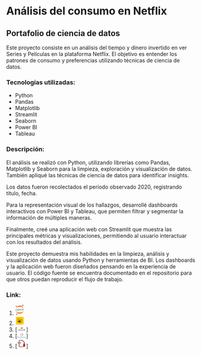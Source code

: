 # Análisis del consumo en Netflix 

## Portafolio de ciencia de datos

Este proyecto consiste en un análisis del tiempo y dinero invertido en ver Series y Películas en la plataforma Netflix. El objetivo es entender los patrones de consumo y preferencias utilizando técnicas de ciencia de datos.

### Tecnologías utilizadas:

- Python
- Pandas 
- Matplotlib
- Streamlit
- Seaborn
- Power BI
- Tableau


### Descripción:

El análisis se realizó con Python, utilizando librerías como Pandas, Matplotlib y Seaborn para la limpieza, exploración y visualización de datos. También apliqué las técnicas de ciencia de datos para identificar insights.

Los datos fueron recolectados  el período observado  2020, registrando título,  fecha. 

Para la representación visual de los hallazgos, desarrollé dashboards interactivos con Power BI y Tableau, que permiten filtrar y segmentar la información de múltiples maneras.

Finalmente, creé una aplicación web con Streamlit que muestra las principales métricas y visualizaciones, permitiendo al usuario interactuar con los resultados del análisis.

Este proyecto demuestra mis habilidades en la limpieza, análisis y visualización de datos usando Python y herramientas de BI. Los dashboards y la aplicación web fueron diseñados pensando en la experiencia de usuario. El código fuente se encuentra documentado en el repositorio para que otros puedan reproducir el flujo de trabajo.

### Link: 
1. [<img src="https://github.com/luishernand/NETFLIX/blob/main/imagenes/notebook.png" width="5%">](https://nbviewer.org/github/luishernand/NETFLIX/blob/main/Analisis%20Netflix.ipynb)
2. [<img src="https://github.com/luishernand/NETFLIX/blob/main/imagenes/power%20bi.png" width="5%">](https://github.com/luishernand/NETFLIX/blob/main/NETFLIX.pbix)
3. [<img src="https://github.com/luishernand/NETFLIX/blob/main/imagenes/streamlit.png" width="5%">]
4. [<img src="https://github.com/luishernand/NETFLIX/blob/main/imagenes/tableau.png" width="5%">]
5. [<img src="https://github.com/luishernand/NETFLIX/blob/main/imagenes/Pdf.png" width="5%">]




   
